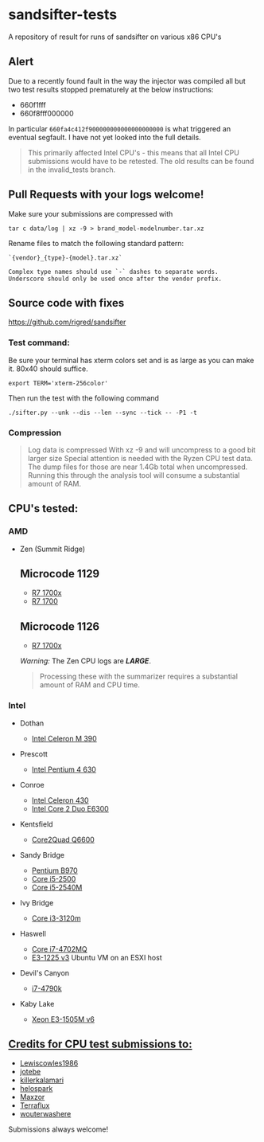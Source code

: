 # sandsifter-tests
A repository of result for runs of sandsifter on various x86 CPU's

## Alert
Due to a recently found fault in the way the injector was compiled all but two test results stopped prematurely at the below instructions:
 * 660f1fff
 * 660f8fff000000

In particular `660fa4c412f900000000000000000000` is what triggered an eventual segfault. I have not yet looked into the full details.

> This primarily affected Intel CPU's - this means that all Intel CPU submissions would have to be retested. The old results can be found in the invalid_tests branch.

## Pull Requests with your logs welcome!

Make sure your submissions are compressed with
```
tar c data/log | xz -9 > brand_model-modelnumber.tar.xz
```

Rename files to match the following standard pattern:

    `{vendor}_{type}-{model}.tar.xz`
    
    Complex type names should use `-` dashes to separate words.
    Underscore should only be used once after the vendor prefix.

## Source code with fixes

https://github.com/rigred/sandsifter


### Test command:

Be sure your terminal has xterm colors set and is as large as you can make it. 80x40 should suffice.
```
export TERM='xterm-256color'
```

Then run the test with the following command
```
./sifter.py --unk --dis --len --sync --tick -- -P1 -t
```

### Compression
> Log data is compressed With xz -9 and will uncompress to a good bit larger size
Special attention is needed with the Ryzen CPU test data. The dump files for those are near 1.4Gb total when uncompressed. 
Running this through the analysis tool will consume a substantial amount of RAM.

## CPU's tested:

### AMD

* Zen (Summit Ridge)
    ## Microcode 1129
    * [R7 1700x](amd/amd_ryzen-1700x-uc1129.tar.xz)
    * [R7 1700](amd/amd_ryzen-1700-uc1129.tar.xz)
    ## Microcode 1126
    * [R7 1700x](amd_ryzen-1700x-uc1126.tar.xz)

    *Warning:* The Zen CPU logs are ***LARGE***. 
    > Processing these with the summarizer requires a substantial amount of RAM and CPU time.

### Intel

* Dothan
    * [Intel Celeron M 390](intel/intel_celeron-M-390.tar.xz)

* Prescott
    * [Intel Pentium 4 630](intel/intel_pentium-4-630.tar.xz)
    
* Conroe
    * [Intel Celeron 430](intel/intel_celeron-430.tar.xz)
    * [Intel Core 2 Duo E6300](intel/intel_core-2-duo-e6300.tar.xz)
    
* Kentsfield
    * [Core2Quad Q6600](intel/intel_core-2-quad-Q6600.tar.xz)

* Sandy Bridge
    * [Pentium B970](intel/intel_pentium-B970.tar.xz)
    * [Core i5-2500](intel/intel_i5-2500.tar.xz)
    * [Core i5-2540M](intel/intel_i5-2540M.tar.xz)

* Ivy Bridge
    * [Core i3-3120m](intel/intel_i3-3120M.tar.xz)
    
* Haswell
    * [Core i7-4702MQ](intel/intel_i7-4702MQ.tar.xz)
    * [E3-1225 v3](intel/intel_xeon-E3-1225-v3.tar.xz) Ubuntu VM on an ESXI host

* Devil's Canyon
    * [i7-4790k](intel/intel_i7-4790K.tar.xz)
    
* Kaby Lake
    * [Xeon E3-1505M v6](intel/intel_xeon-E3-1505M-v6.tar.xz)

    
## [Credits for CPU test submissions to:](CONTRIBUTORS.md)

* [Lewiscowles1986](https://github.com/Lewiscowles1986)
* [jotebe](https://github.com/jotebe)
* [killerkalamari](https://github.com/killerkalamari)
* [helospark](https://github.com/helospark)
* [Maxzor](https://github.com/Maxzor)
* [Terraflux](https://github.com/Terraflux)
* [wouterwashere](https://github.com/wouterwashere)

Submissions always welcome!
